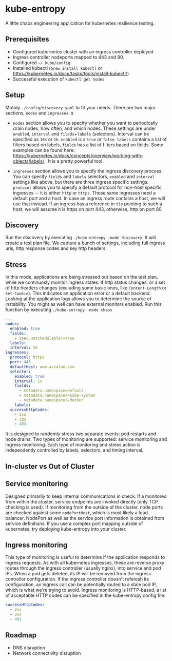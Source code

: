 # kube-entropy

A little chaos engineering application for kubernetes resilience testing.

## Prerequisites

- Configured kubernetes cluster with an ingress controller deployed
- Ingress controller nodeports mapped to 443 and 80.
- Configured `~/.kube/config`
- Installed kubectl (`brew install kubectl` or https://kubernetes.io/docs/tasks/tools/install-kubectl/)
- Successful execution of `kubectl get nodes`

## Setup

Mofidy `./config/discovery.yaml` to fit your needs. There are two major sections, `nodes` and `ingresses`. s

- `nodes` section allows you to specify whether you want to periodically drain nodes, how often, and which nodes. These settings are under `enabled`, `interval` and `fileds`+`labels` (selectors). Interval can be specified as `10s` or `1h`. `enabled` is a `true` or `false`. `labels` contains a list of filters based on labels, `fields` has a list of filters based on fields. Some examples can be found here: https://kubernetes.io/docs/concepts/overview/working-with-objects/labels/ . It is a pretty powerful tool.

- `ingresses` section allows you to specify the ingress discovery process. You can specify `fields` and `labels` selectors, `enabled` and `interval` settings like above, but there are three ingress specific settings. `protocol` allows you to specify a default protocol for non-host specific ingresses -- it is either `http` or `https`. Those same ingresses need a default port and a host. In case an ingress route contains a host, we will use that instead. If an ingress has a reference in `tls` pointing to such a host, we will assume it is https on port 443, otherwise, http on port 80.

## Discovery

Run the discovery by executing `./kube-entropy -mode discovery`. It will create a test plan file. We capture a bunch of settings, including full ingress uris, http response codes and key http headers.

## Stress

In this mode, applications are being stressed out based on the test plan, while we continuosly monitor ingress states. If http status changes, or a set of http headers changes (excluding some basic ones, like `Content-Length` or `Set-Cookie`). This indicates an application error or a default backend. Looking at the application logs allows you to determine the source of instability. You might as well can have external monitors enabled. Run this function by executing `./kube-entropy -mode chaos`

```yaml
---
nodes:
  enabled: true
  fields:
    - spec.unschedulable!=true
  labels:
  interval: 5m
ingresses:
  protocol: https
  port: 443
  defaultHost: www.avsatum.com
  selector:
    enabled: true
    interval: 2s
    fields:
      - metadata.namespace=default
      - metadata.namespace!=kube-system
      - metadata.namespace!=docker
    labels:
  successHttpCodes:
    - 2xx
    - 30x
    - 403
```

It is designed to randomly stress two separate events: pod restarts and node drains. Two types of monitoring are supported: service monitoring and ingress monitoring. Each type of monitoring and stress action is independently controlled by labels, selectors, and timing interval.

## In-cluster vs Out of Cluster

## Service monitoring

Designed primarily to keep internal communications in check. If a monitored from within the cluster, service endpoints are invoked directly (only TCP checking is used). If monitoring from the outside of the cluster, node ports are checked against some `nodePortHost`, which is most likely a load balancer. NodePort as well as the service port information is obtained from service definitions. If you use a complex port mapping outside of kubernetes, try deploying kube-entropy into your cluster.

## Ingress monitoring

This type of monitoring is useful to determine if the application responds to ingress requests. As with all kubernetes ingresses, these are reverse proxy routes through the ingress controller (usually nginx), into service and pod IPs. When a pod gets deleted, its IP will be removed from the ingress controller configuration. If the ingress controller doesn't referesh its configuration, an ingress call can be potentially routed to a stale pod IP, which is what we're trying to avoid. Ingress monitoring is HTTP-based, a list of acceptable HTTP codes can be specified in the kube-entropy config file:

```yaml
successHttpCodes:
  - 2xx
  - 3xx
  - 401
```

## Roadmap

- DNS disruption
- Network connectivity disruption
